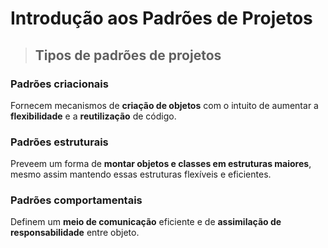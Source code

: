 # Introdução aos Padrões de Projetos

> ## **Tipos de padrões de projetos**

### **Padrões criacionais**

Fornecem mecanismos de **criação de objetos** com o intuito de aumentar a **flexibilidade** e a **reutilização** de código.

### **Padrões estruturais**

Preveem um forma de **montar objetos e classes em estruturas maiores**, mesmo assim mantendo essas estruturas flexíveis e eficientes.

### **Padrões comportamentais**

Definem um **meio de comunicação** eficiente e de **assimilação de responsabilidade** entre objeto.
